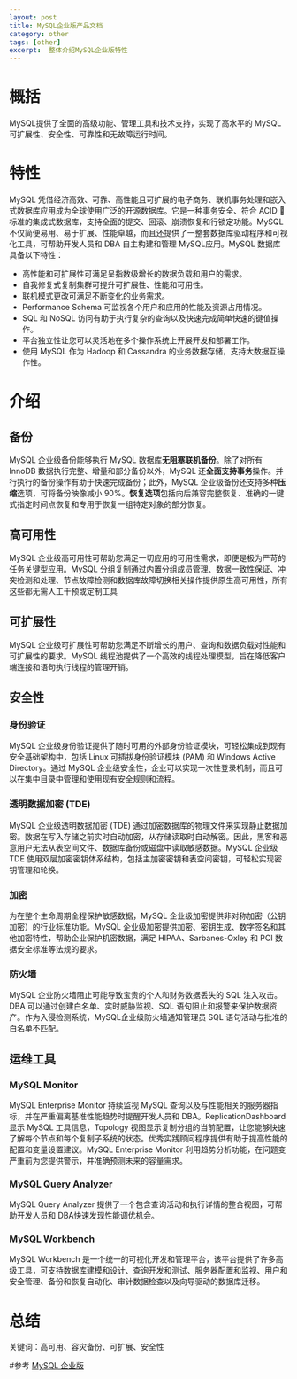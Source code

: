 ```yaml
---
layout: post
title: MySQL企业版产品文档
category: other
tags: [other]
excerpt:  整体介绍MySQL企业版特性
---
```

# 概括
MySQL提供了全面的高级功能、管理工具和技术支持，实现了高水平的 MySQL可扩展性、安全性、可靠性和无故障运行时间。

# 特性
MySQL 凭借经济高效、可靠、高性能且可扩展的电子商务、联机事务处理和嵌入式数据库应用成为全球使用广泛的开源数据库。它是一种事务安全、符合 ACID 标准的集成式数据库，支持全面的提交、回滚、崩溃恢复和行锁定功能。MySQL 不仅简便易用、易于扩展、性能卓越，而且还提供了一整套数据库驱动程序和可视化工具，可帮助开发人员和 DBA 自主构建和管理 MySQL应用。MySQL 数据库具备以下特性：

- 高性能和可扩展性可满足呈指数级增长的数据负载和用户的需求。
- 自我修复式复制集群可提升可扩展性、性能和可用性。
- 联机模式更改可满足不断变化的业务需求。
- Performance Schema 可监视各个用户和应用的性能及资源占用情况。
- SQL 和 NoSQL 访问有助于执行复杂的查询以及快速完成简单快速的键值操作。
- 平台独立性让您可以灵活地在多个操作系统上开展开发和部署工作。
- 使用 MySQL 作为 Hadoop 和 Cassandra 的业务数据存储，支持大数据互操作性。

# 介绍
## 备份
MySQL 企业级备份能够执行 MySQL 数据库**无阻塞联机备份**。除了对所有 InnoDB 数据执行完整、增量和部分备份以外，MySQL 还**全面支持事务**操作。并行执行的备份操作有助于快速完成备份；此外，MySQL 企业级备份还支持多种**压缩**选项，可将备份映像减小 90%。**恢复选项**包括向后兼容完整恢复、准确的一键式指定时间点恢复和专用于恢复一组特定对象的部分恢复。

## 高可用性
MySQL 企业级高可用性可帮助您满足一切应用的可用性需求，即便是极为严苛的任务关键型应用。MySQL 分组复制通过内置分组成员管理、数据一致性保证、冲突检测和处理、节点故障检测和数据库故障切换相关操作提供原生高可用性，所有这些都无需人工干预或定制工具

## 可扩展性
MySQL 企业级可扩展性可帮助您满足不断增长的用户、查询和数据负载对性能和可扩展性的要求。MySQL 线程池提供了一个高效的线程处理模型，旨在降低客户端连接和语句执行线程的管理开销。

## 安全性
### 身份验证
MySQL 企业级身份验证提供了随时可用的外部身份验证模块，可轻松集成到现有安全基础架构中，包括 Linux 可插拔身份验证模块 (PAM) 和 Windows Active Directory。通过 MySQL 企业级安全性，企业可以实现一次性登录机制，而且可以在集中目录中管理和使用现有安全规则和流程。
### 透明数据加密 (TDE)
MySQL 企业级透明数据加密 (TDE) 通过加密数据库的物理文件来实现静止数据加密。数据在写入存储之前实时自动加密，从存储读取时自动解密。因此，黑客和恶意用户无法从表空间文件、数据库备份或磁盘中读取敏感数据。MySQL 企业级 TDE 使用双层加密密钥体系结构，包括主加密密钥和表空间密钥，可轻松实现密钥管理和轮换。
### 加密
为在整个生命周期全程保护敏感数据，MySQL 企业级加密提供非对称加密（公钥加密）的行业标准功能。MySQL 企业级加密提供加密、密钥生成、数字签名和其他加密特性，帮助企业保护机密数据，满足 HIPAA、Sarbanes-Oxley 和 PCI 数据安全标准等法规的要求。
### 防火墙
MySQL 企业防火墙阻止可能导致宝贵的个人和财务数据丢失的 SQL 注入攻击。DBA 可以通过创建白名单、实时威胁监视、SQL 语句阻止和报警来保护数据资产。作为入侵检测系统，MySQL企业级防火墙通知管理员 SQL 语句活动与批准的白名单不匹配。
## 运维工具
### MySQL Monitor
MySQL Enterprise Monitor 持续监视 MySQL 查询以及与性能相关的服务器指标，并在严重偏离基准性能趋势时提醒开发人员和 DBA。ReplicationDashboard 显示 MySQL 工具信息，Topology 视图显示复制分组的当前配置，让您能够快速了解每个节点和每个复制子系统的状态。优秀实践顾问程序提供有助于提高性能的配置和变量设置建议。MySQL Enterprise Monitor 利用趋势分析功能，在问题变严重前为您提供警示，并准确预测未来的容量需求。
### MySQL Query Analyzer
MySQL Query Analyzer 提供了一个包含查询活动和执行详情的整合视图，可帮助开发人员和 DBA快速发现性能调优机会。
### MySQL Workbench
MySQL Workbench 是一个统一的可视化开发和管理平台，该平台提供了许多高级工具，可支持数据库建模和设计、查询开发和测试、服务器配置和监视、用户和安全管理、备份和恢复自动化、审计数据检查以及向导驱动的数据库迁移。

# 总结
关键词：高可用、容灾备份、可扩展、安全性


#参考
[MySQL 企业版](https://www.mysql.com/cn/products/enterprise/mysql-datasheet.zh.pdf)

